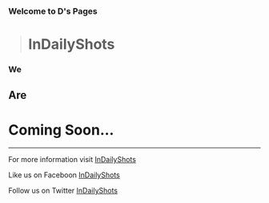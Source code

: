 ### Welcome to D's Pages 
># InDailyShots

### We
## Are
# Coming Soon...
---
For more information visit  [InDailyShots](www.indailyshots.in)

Like us on Faceboon [InDailyShots](https://www.facebook.com/InDailyShots/)

Follow us on Twitter [InDailyShots](https://twitter.com/InDailyShots)

